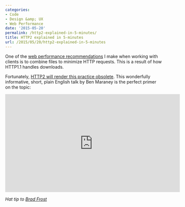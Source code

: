 ```yaml
---
categories:
- Code
- Design &amp; UX
- Web Performance
date: '2015-05-20'
permalink: /http2-explained-in-5-minutes/
title: HTTP2 explained in 5-minutes
url: /2015/05/20/http2-explained-in-5-minutes
---
```


One of the [web performance recommendations](/wicked-fast-websites/) I make when working with clients is to combine files to minimize HTTP requests. This is a result of how HTTP1.1 handles downloads.

Fortunately, [HTTP2 will render this practice obsolete](https://www.youtube.com/watch?v=fJ0C4zN5uOQ). This wonderfully informative, short, plain English talk by Ben Maraney is the perfect primer on the topic:

<iframe width="560" height="315" src="https://www.youtube.com/embed/fJ0C4zN5uOQ?rel=0&amp;showinfo=0" frameborder="0" allowfullscreen></iframe>

*Hat tip to [Brad Frost](http://bradfrost.com/blog/link/http2-in-5-minutes/)*